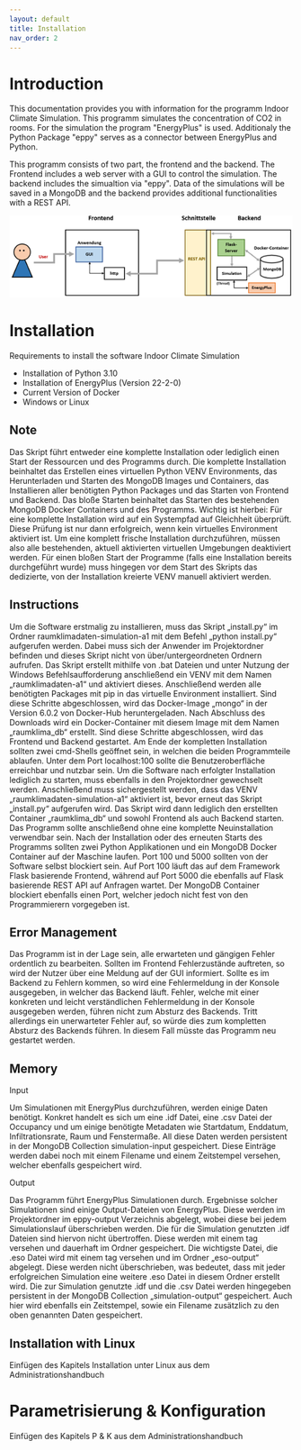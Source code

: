 ```yaml
---
layout: default
title: Installation
nav_order: 2
---
```


# Introduction

This documentation provides you with information for the programm Indoor Climate Simulation. This programm simulates the concentration of CO2 in rooms. For the simulation the program "EnergyPlus" is used. Additionaly the Python Package "eppy" serves as a connector between EnergyPlus and Python.  

This programm consists of two part, the frontend and the backend. The Frontend includes a web server with a GUI to control the simulation. The backend includes the simualtion via "eppy". Data of the simulations will be saved in a MongoDB and the backend provides additional functionalities with a REST API. 

![Architecutre](images/Architecture.png)


# Installation

Requirements to install the software Indoor Climate Simulation

* Installation of Python 3.10
* Installation of EnergyPlus (Version 22-2-0)
* Current Version of Docker
* Windows or Linux

## Note 
Das Skript führt entweder eine komplette Installation oder lediglich einen Start der 
Ressourcen und des Programms durch. Die komplette Installation beinhaltet das Erstellen 
eines virtuellen Python VENV Environments, das Herunterladen und Starten des MongoDB 
Images und Containers, das Installieren aller benötigten Python Packages und das Starten 
von Frontend und Backend. Das bloße Starten beinhaltet das Starten des bestehenden 
MongoDB Docker Containers und des Programms. Wichtig ist hierbei: Für eine komplette 
Installation wird auf ein Systempfad auf Gleichheit überprüft. Diese Prüfung ist nur dann 
erfolgreich, wenn kein virtuelles Environment aktiviert ist. Um eine komplett frische 
Installation durchzuführen, müssen also alle bestehenden, aktuell aktivierten virtuellen
Umgebungen deaktiviert werden. Für einen bloßen Start der Programme (falls eine 
Installation bereits durchgeführt wurde) muss hingegen vor dem Start des Skripts das 
dedizierte, von der Installation kreierte VENV manuell aktiviert werden.

## Instructions

Um die Software erstmalig zu installieren, muss das Skript „install.py“ im Ordner 
raumklimadaten-simulation-a1 mit dem Befehl „python install.py“ aufgerufen werden. 
Dabei muss sich der Anwender im Projektordner befinden und dieses Skript nicht von 
über/untergeordneten Ordnern aufrufen. Das Skript erstellt mithilfe von .bat Dateien und 
unter Nutzung der Windows Befehlsaufforderung anschließend ein VENV mit dem Namen 
„raumklimadaten-a1“ und aktiviert dieses. Anschließend werden alle benötigten Packages 
mit pip in das virtuelle Environment installiert. Sind diese Schritte abgeschlossen, wird das 
Docker-Image „mongo“ in der Version 6.0.2 von Docker-Hub heruntergeladen. Nach 
Abschluss des Downloads wird ein Docker-Container mit diesem Image mit dem Namen 
„raumklima_db“ erstellt. Sind diese Schritte abgeschlossen, wird das Frontend und Backend 
gestartet. Am Ende der kompletten Installation sollten zwei cmd-Shells geöffnet sein, in welchen die beiden Programmteile ablaufen. Unter dem Port localhost:100 sollte die 
Benutzeroberfläche erreichbar und nutzbar sein. 
Um die Software nach erfolgter Installation lediglich zu starten, muss ebenfalls in den 
Projektordner gewechselt werden. Anschließend muss sichergestellt werden, dass das VENV 
„raumklimadaten-simulation-a1“ aktiviert ist, bevor erneut das Skript „install.py“ 
aufgerufen wird. Das Skript wird dann lediglich den erstellten Container „raumklima_db“ 
und sowohl Frontend als auch Backend starten. Das Programm sollte anschließend ohne 
eine komplette Neuinstallation verwendbar sein. 
Nach der Installation oder des erneuten Starts des Programms sollten zwei Python 
Applikationen und ein MongoDB Docker Container auf der Maschine laufen. Port 100 und 
5000 sollten von der Software selbst blockiert sein. Auf Port 100 läuft das auf dem 
Framework Flask basierende Frontend, während auf Port 5000 die ebenfalls auf Flask 
basierende REST API auf Anfragen wartet. Der MongoDB Container blockiert ebenfalls einen 
Port, welcher jedoch nicht fest von den Programmierern vorgegeben ist.

## Error Management

Das Programm ist in der Lage sein, alle erwarteten und gängigen Fehler ordentlich zu 
bearbeiten. Sollten im Frontend Fehlerzustände auftreten, so wird der Nutzer über eine 
Meldung auf der GUI informiert. Sollte es im Backend zu Fehlern kommen, so wird eine 
Fehlermeldung in der Konsole ausgegeben, in welcher das Backend läuft. Fehler, welche mit 
einer konkreten und leicht verständlichen Fehlermeldung in der Konsole ausgegeben 
werden, führen nicht zum Absturz des Backends. Tritt allerdings ein unerwarteter Fehler 
auf, so würde dies zum kompletten Absturz des Backends führen. In diesem Fall müsste das 
Programm neu gestartet werden. 

## Memory

Input

Um Simulationen mit EnergyPlus durchzuführen, werden einige Daten benötigt. Konkret 
handelt es sich um eine .idf Datei, eine .csv Datei der Occupancy und um einige benötigte 
Metadaten wie Startdatum, Enddatum, Infiltrationsrate, Raum und Fenstermaße. All diese 
Daten werden persistent in der MongoDB Collection simulation-input gespeichert. Diese 
Einträge werden dabei noch mit einem Filename und einem Zeitstempel versehen, welcher 
ebenfalls gespeichert wird. 


Output

Das Programm führt EnergyPlus Simulationen durch. Ergebnisse solcher Simulationen sind 
einige Output-Dateien von EnergyPlus. Diese werden im Projektordner im eppy-output 
Verzeichnis abgelegt, wobei diese bei jedem Simulationslauf überschrieben werden. Die für 
die Simulation genutzten .idf Dateien sind hiervon nicht übertroffen. Diese werden mit 
einem tag versehen und dauerhaft im Ordner gespeichert. Die wichtigste Datei, die .eso Datei 
wird mit einem tag versehen und im Ordner „eso-output“ abgelegt. Diese werden nicht 
überschrieben, was bedeutet, dass mit jeder erfolgreichen Simulation eine weitere .eso Datei 
in diesem Ordner erstellt wird. Die zur Simulation genutzte .idf und die .csv Datei werden 
hingegeben persistent in der MongoDB Collection „simulation-output“ gespeichert. Auch 
hier wird ebenfalls ein Zeitstempel, sowie ein Filename zusätzlich zu den oben genannten 
Daten gespeichert.

## Installation with Linux


Einfügen des Kapitels Installation unter Linux aus dem Administrationshandbuch


# Parametrisierung & Konfiguration

Einfügen des Kapitels P & K aus dem Administrationshandbuch


